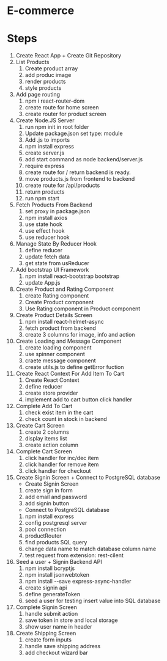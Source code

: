# E-commerce

# Steps
1. Create React App + Create Git Repository
2. List Products
    1. Create product array 
    2. add produc image
    3. render products
    4. style products
3. Add page routing
   1. npm i react-router-dom
   2. create route for home screen
   3. create router for product screen
4. Create Node.JS Server
   1. run npm init in root folder
   2. Update package.json set type: module
   3. Add .js to imports
   4. npm install express
   5. create server.js
   6. add start command as node backend/server.js
   7. require express
   8. create route for / return backend is ready.
   9. move products.js from frontend to backend
   10. create route for /api/products
   11. return products
   12. run npm start
5. Fetch Products From Backend
   1. set proxy in package.json
   2. npm install axios
   3. use state hook
   4. use effect hook
   5. use reducer hook
6. Manage State By Reducer Hook
   1. define reducer
   2. update fetch data
   3. get state from usReducer
7. Add bootstrap UI Framework
    1. npm install react-bootstrap bootstrap
    2. update App.js
8. Create Product and Rating Component
    1. create Rating component
    2. Create Product component
    3. Use Rating component in Product component
9. Create Product Details Screen
    1. npm install react-helmet-async
    2. fetch product from backend
    3. create 3 columns for image, info and action
10. Create Loading and Message Component
    1. create loading component
    2. use spinner component
    3. craete message component
    4. create utils.js to define getError fuction
11. Create React Context For Add Item To Cart
    1. Create React Context
    2. define reducer
    3. create store provider
    4. implement add to cart button click handler
12. Complete Add To Cart
    1. check exist item in the cart
    2. check count in stock in backend
13. Create Cart Screen
    1. create 2 columns
    2. display items list
    3. create action column
14. Complete Cart Screen
    1. click handler for inc/dec item
    2. click handler for remove item
    3. click handler for checkout
15. Create Signin Screen + Connect to PostgreSQL database 
    - Create Signin Screen
    1. create sign in form
    2. add email and password
    3. add signin button
    - Connect to PostgreSQL database
    1. npm install express
    2. config postgresql server
    3. pool connection
    4. productRouter 
    5. find products SQL query
    6. change data name to match database column name
    7. test request from extension: rest-cilent
16. Seed a user + Signin Backend API
    1. npm install bcryptjs
    2. npm install jsonwebtoken
    3. npm install --save express-async-handler
    3. create signin api
    4. define generateToken
    6. seed a user for testing insert value into SQL database
17. Complete Signin Screen
    1. handle submit action
    2. save token in store and local storage
    3. show user name in header
18. Create Shipping Screen
    1. create form inputs
    2. handle save shipping address
    3. add checkout wizard bar